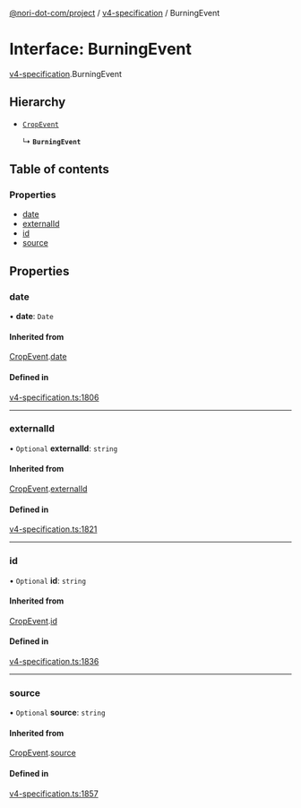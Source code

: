 [@nori-dot-com/project](../README.md) / [v4-specification](../modules/v4_specification.md) / BurningEvent

# Interface: BurningEvent

[v4-specification](../modules/v4_specification.md).BurningEvent

## Hierarchy

- [`CropEvent`](v4_specification.CropEvent.md)

  ↳ **`BurningEvent`**

## Table of contents

### Properties

- [date](v4_specification.BurningEvent.md#date)
- [externalId](v4_specification.BurningEvent.md#externalid)
- [id](v4_specification.BurningEvent.md#id)
- [source](v4_specification.BurningEvent.md#source)

## Properties

### date

• **date**: `Date`

#### Inherited from

[CropEvent](v4_specification.CropEvent.md).[date](v4_specification.CropEvent.md#date)

#### Defined in

[v4-specification.ts:1806](https://github.com/nori-dot-eco/nori-dot-com/blob/8e6dd1a/packages/project/src/v4-specification.ts#L1806)

___

### externalId

• `Optional` **externalId**: `string`

#### Inherited from

[CropEvent](v4_specification.CropEvent.md).[externalId](v4_specification.CropEvent.md#externalid)

#### Defined in

[v4-specification.ts:1821](https://github.com/nori-dot-eco/nori-dot-com/blob/8e6dd1a/packages/project/src/v4-specification.ts#L1821)

___

### id

• `Optional` **id**: `string`

#### Inherited from

[CropEvent](v4_specification.CropEvent.md).[id](v4_specification.CropEvent.md#id)

#### Defined in

[v4-specification.ts:1836](https://github.com/nori-dot-eco/nori-dot-com/blob/8e6dd1a/packages/project/src/v4-specification.ts#L1836)

___

### source

• `Optional` **source**: `string`

#### Inherited from

[CropEvent](v4_specification.CropEvent.md).[source](v4_specification.CropEvent.md#source)

#### Defined in

[v4-specification.ts:1857](https://github.com/nori-dot-eco/nori-dot-com/blob/8e6dd1a/packages/project/src/v4-specification.ts#L1857)
